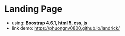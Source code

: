# Landing Page


- using: **Boostrap 4.6.1, html 5, css, js**
- link demo: https://phuongnv0800.github.io/landrick/
